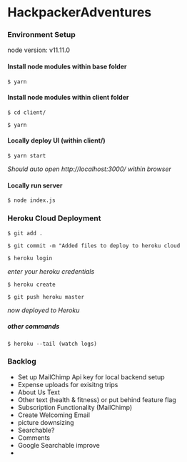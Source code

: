 # HackpackerAdventures

### Environment Setup
node version: v11.11.0
#### Install node modules within base folder
`$ yarn`
#### Install node modules within client folder
`$ cd client/`

`$ yarn`
#### Locally deploy UI (within client/)
`$ yarn start`

*Should auto open http://localhost:3000/ within browser*

#### Locally run server
`$ node index.js`

### Heroku Cloud Deployment
`$ git add .`

`$ git commit -m "Added files to deploy to heroku cloud`

`$ heroku login`

*enter your heroku credentials*

`$ heroku create`

`$ git push heroku master`

*now deployed to Heroku*

##### other commands
`$ heroku --tail (watch logs)`

### Backlog
- Set up MailChimp Api key for local backend setup
- Expense uploads for exisitng trips
- About Us Text
- Other text (health & fitness) or put behind feature flag
- Subscription Functionality (MailChimp)
- Create Welcoming Email
- picture downsizing
- Searchable?
- Comments
- Google Searchable improve
- 

